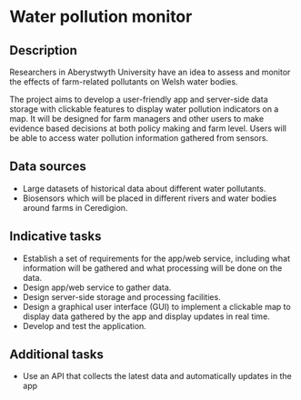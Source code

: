 # Water pollution monitor

## Description
Researchers in Aberystwyth University have an idea to assess and monitor the effects of farm-related pollutants on Welsh water bodies.

The project aims to develop a user-friendly app and server-side data storage with clickable features to display water pollution indicators on a map.
It will be designed for farm managers and other users to make evidence based decisions at both policy making and farm level.
Users will be able to access water pollution information gathered from sensors.

## Data sources
- Large datasets of historical data about different water pollutants.
- Biosensors which will be placed in different rivers and water bodies around farms in Ceredigion.

## Indicative tasks
- Establish a set of requirements for the app/web service, including what information will be gathered and what processing will be done on the data.
- Design app/web service to gather data.
- Design server-side storage and processing facilities.
- Design a graphical user interface (GUI) to implement a clickable map to display data gathered by the app and display updates in real time.
- Develop and test the application.

## Additional tasks
- Use an API that collects the latest data and automatically updates in the app
